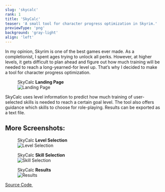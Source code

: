 ```yaml
---
slug: 'skycalc'
rank: 1
title: 'SkyCalc'
teaser: 'A small tool for character progress optimization in Skyrim.'
previewType: 'png'
background: 'gray-light'
align: 'left'
---
```


In my opinion, Skyrim is one of the best games ever made.
As a completionist, I spent ages trying to unlock all perks.
However, at higher levels, it gets difficult to plan ahead and figure out 
how much training will be needed to reach a long-yearned-for level up.
That’s why I decided to make a tool for character progress optimization.

<figure class="right">
<figcaption>SkyCalc <strong>Landing Page</strong></figcaption>
<img src="portfolio/skycalc/landing.png" alt="Landing Page"/>
</figure>

SkyCalc uses level information to predict how much training of user-selected skills is needed to 
reach a certain goal level. 
The tool also offers guidance which skills to choose for role-playing.
Results can be exported as a text file.


## <span class="emph">More Screenshots:</span>

<figure class="left">
<figcaption>SkyCalc <strong>Level Selection</strong></figcaption>
<img src="portfolio/skycalc/level.png" alt="Level Selection"/>
</figure>

<figure class="right">
<figcaption>SkyCalc <strong>Skill Selection</strong></figcaption>
<img src="portfolio/skycalc/skill.png" alt="Skill Selection"/>
</figure>

<figure class="center">
<figcaption>SkyCalc <strong>Results</strong></figcaption>
<img src="portfolio/skycalc/results.png" alt="Results"/>
</figure>


<p>
<a href="https://github.com/LenaSchnedlitz/skycalc" class="meta link">Source Code&nbsp;
<svg viewBox="0 0 24 24" class="icon icon-inline"><use xlink:href="icons/sprite.svg#link"/></svg>
</a>
</p>

<br>
<br>
